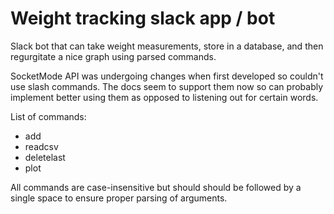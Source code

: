 # Weight tracking slack app / bot
Slack bot that can take weight measurements, store in a database, and then regurgitate a nice graph using parsed commands.

SocketMode API was undergoing changes when first developed so couldn't use slash commands. The docs seem to support them now so can probably implement better using them as opposed to listening out for certain words.

List of commands:
- add
- readcsv
- deletelast
- plot

All commands are case-insensitive but should should be followed by a single space to ensure proper parsing of arguments.
